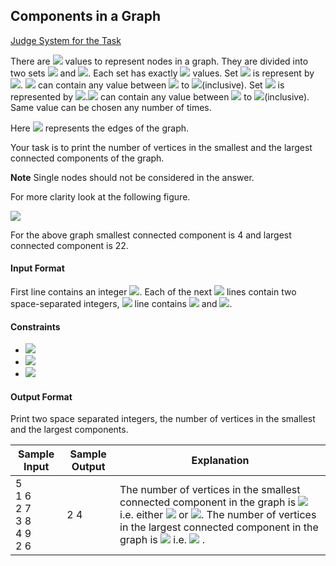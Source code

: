 ## Components in a Graph

[Judge System for the Task](https://www.hackerrank.com/contests/sda-hw-10/challenges/components-in-graph/problem)

There are <img src="https://latex.codecogs.com/svg.latex?\Large&space;2N"> values to represent nodes in a graph. They are divided into two sets <img src="https://latex.codecogs.com/svg.latex?\Large&space;G"> and <img src="https://latex.codecogs.com/svg.latex?\Large&space;B">. Each set has exactly <img src="https://latex.codecogs.com/svg.latex?\Large&space;N"> values. Set <img src="https://latex.codecogs.com/svg.latex?\Large&space;G"> is represent by <img src="https://latex.codecogs.com/svg.latex?\Large&space;\{G_1,G_2,...,G_N\}">. <img src="https://latex.codecogs.com/svg.latex?\Large&space;G"> can contain any value between <img src="https://latex.codecogs.com/svg.latex?\Large&space;1"> to <img src="https://latex.codecogs.com/svg.latex?\Large&space;N">(inclusive). Set <img src="https://latex.codecogs.com/svg.latex?\Large&space;B"> is represented by <img src="https://latex.codecogs.com/svg.latex?\Large&space;\{B_1,B_2,...,B_N\}">.<img src="https://latex.codecogs.com/svg.latex?\Large&space;B"> can contain any value between <img src="https://latex.codecogs.com/svg.latex?\Large&space;N+1"> to <img src="https://latex.codecogs.com/svg.latex?\Large&space;2N">(inclusive). Same value can be chosen any number of times.

Here <img src="https://latex.codecogs.com/svg.latex?\Large&space;(G_1,B_1),(G_2,B_2),...,(G_N,B_N)"> represents the edges of the graph.

Your task is to print the number of vertices in the smallest and the largest connected components of the graph.

**Note** Single nodes should not be considered in the answer.

For more clarity look at the following figure.

![](https://github.com/andy489/Data_Structures_and_Algorithms_CPP/blob/master/assets/Components%20in%20a%20Graph%2001.png)

For the above graph smallest connected component is 4 and largest connected component is 22.

#### Input Format

First line contains an integer <img src="https://latex.codecogs.com/svg.latex?\Large&space;N">.
Each of the next <img src="https://latex.codecogs.com/svg.latex?\Large&space;N"> lines contain two space-separated integers, <img src="https://latex.codecogs.com/svg.latex?\Large&space;i^{th}"> line contains <img src="https://latex.codecogs.com/svg.latex?\Large&space;G_i"> and <img src="https://latex.codecogs.com/svg.latex?\Large&space;B_i">.

#### Constraints

- <img src="https://latex.codecogs.com/svg.latex?\Large&space;1\le{N}\le{1500}">
- <img src="https://latex.codecogs.com/svg.latex?\Large&space;1\le{G_i}\le{N}">
- <img src="https://latex.codecogs.com/svg.latex?\Large&space;N+1\le{B_i}\le{2N}">

#### Output Format

Print two space separated integers, the number of vertices in the smallest and the largest components.

Sample Input|Sample Output|Explanation
-|-|-
5<br>1 6<br>2 7<br>3 8<br>4 9<br>2 6|2 4|The number of vertices in the smallest connected component in the graph is <img src="https://latex.codecogs.com/svg.latex?\Large&space;2"> i.e. either <img src="https://latex.codecogs.com/svg.latex?\Large&space;(3,8)"> or <img src="https://latex.codecogs.com/svg.latex?\Large&space;(4,9)">. The number of vertices in the largest connected component in the graph is <img src="https://latex.codecogs.com/svg.latex?\Large&space;4"> i.e. <img src="https://latex.codecogs.com/svg.latex?\Large&space;1-2-6-7"> . 
